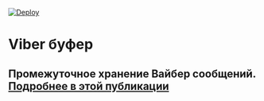 [![Deploy](https://www.herokucdn.com/deploy/button.svg)](https://heroku.com/deploy?template=https://github.com/1Cmobile/viber-1c/tree/master{:target="_blank"})

# Viber буфер

## Промежуточное хранение Вайбер сообщений. [Подробнее в этой публикации]()